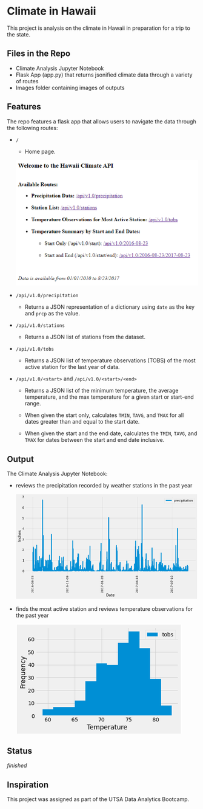 # Climate in Hawaii
This project is analysis on the climate in Hawaii in preparation for a trip to the state.

## Files in the Repo
* Climate Analysis Jupyter Notebook
* Flask App (app.py) that returns jsonified climate data through a variety of routes
* Images folder containing images of outputs

## Features
The repo features a flask app that allows users to navigate the data through the following routes:

* `/`

  * Home page.

  ![Home page image](images/flaskapp.png)

* `/api/v1.0/precipitation`

  * Returns a JSON representation of a dictionary using `date` as the key and `prcp` as the value.

* `/api/v1.0/stations`

  * Returns a JSON list of stations from the dataset.

* `/api/v1.0/tobs`

  * Returns a JSON list of temperature observations (TOBS) of the most active station for the last year of data.

* `/api/v1.0/<start>` and `/api/v1.0/<start>/<end>`

  * Returns a JSON list of the minimum temperature, the average temperature, and the max temperature for a given start or start-end range.

  * When given the start only, calculates `TMIN`, `TAVG`, and `TMAX` for all dates greater than and equal to the start date.

  * When given the start and the end date, calculates the `TMIN`, `TAVG`, and `TMAX` for dates between the start and end date inclusive.

## Output
The Climate Analysis Jupyter Notebook:

* reviews the precipitation recorded by weather stations in the past year

    ![Precipitation](images/precipitation_plot.png)

* finds the most active station and reviews temperature observations for the past year

    ![Temp Obs](images/temperature_hist.png)

## Status
_finished_

## Inspiration
This project was assigned as part of the UTSA Data Analytics Bootcamp.
